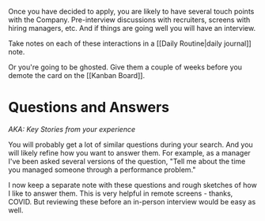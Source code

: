 Once you have decided to apply, you are likely to have several touch points with the Company. Pre-interview discussions with recruiters, screens with hiring managers, etc. And if things are going well you will have an interview.

Take notes on each of these interactions in a [[Daily Routine|daily journal]] note.

Or you're going to be ghosted. Give them a couple of weeks before you demote the card on the [[Kanban Board]].

# Questions and Answers
_AKA: Key Stories from your experience_

You will probably get a lot of similar questions during your search. And you will likely refine how you want to answer them. For example, as a manager I've been asked several versions of the question, "Tell me about the time you managed someone through a performance problem."

I now keep a separate note with these questions and rough sketches of how I like to answer them. This is very helpful in remote screens - thanks, COVID. But reviewing these before an in-person interview would be easy as well.